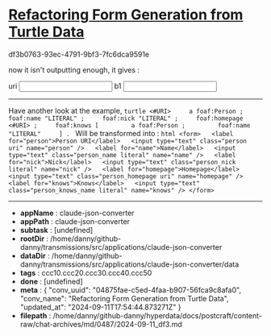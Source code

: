 # [Refactoring Form Generation from Turtle Data](https://claude.ai/chat/04875fae-c5ed-4faa-b907-56fca9c8afa0)

df3b0763-93ec-4791-9bf3-7fc6dca9591e

now it isn't outputting enough, it gives : 

<form>
  <label for="uri">uri</label>
  <input type="text" class="uri_uri uri" name="uri" />
  <label for="b1">b1</label>
  <input type="text" class="uri_b1 literal" name="b1" /></form>

---

Have another look at the example,
```turtle <#URI>     a foaf:Person ;     foaf:name "LITERAL" ;     foaf:nick "LITERAL" ;     foaf:homepage <#URI> ;     foaf:knows [         a foaf:Person ;         foaf:name "LITERAL"     ] . ```  Will be transformed into  :
  ```html <form>   <label for="person">Person URI</label>   <input type="text" class="person uri" name="person" />   <label for="name">Name</label>   <input type="text" class="person_name literal" name="name" />   <label for="nick">Nick</label>   <input type="text" class="person_nick literal" name="nick" />   <label for="homepage">Homepage</label>   <input type="text" class="person_homepage uri" name="homepage" />   <label for="knows">Knows</label>   <input type="text" class="person_knows_name literal" name="knows" /> </form> ```

---

* **appName** : claude-json-converter
* **appPath** : claude-json-converter
* **subtask** : [undefined]
* **rootDir** : /home/danny/github-danny/transmissions/src/applications/claude-json-converter
* **dataDir** : /home/danny/github-danny/transmissions/src/applications/claude-json-converter/data
* **tags** : ccc10.ccc20.ccc30.ccc40.ccc50
* **done** : [undefined]
* **meta** : {
  "conv_uuid": "04875fae-c5ed-4faa-b907-56fca9c8afa0",
  "conv_name": "Refactoring Form Generation from Turtle Data",
  "updated_at": "2024-09-11T17:54:44.873271Z"
}
* **filepath** : /home/danny/github-danny/hyperdata/docs/postcraft/content-raw/chat-archives/md/0487/2024-09-11_df3.md